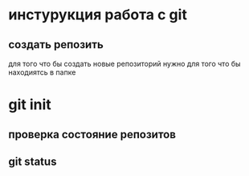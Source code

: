 # **инстурукция работа с git** 


## создать репозить 

 для того что бы создать новые репозиторий нужно для того что бы находиятсь в папке

# git init

 ## проверка состояние репозитов 

## git status




